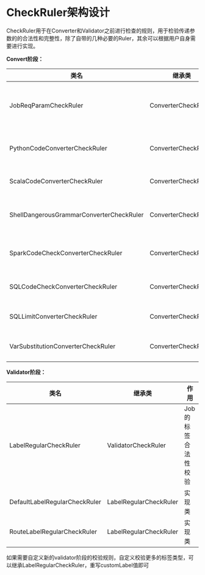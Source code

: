 CheckRuler架构设计
======

CheckRuler用于在Converter和Validator之前进行检查的规则，用于检验传递参数的的合法性和完整性，除了自带的几种必要的Ruler，其余可以根据用户自身需要进行实现。

**Convert阶段：**

| 类名                                     | 继承类               | 作用                    |
|------------------------------------------|----------------------|-------------------------|
| JobReqParamCheckRuler                    | ConverterCheckRulter | 校验提交的job参数完整性 |
| PythonCodeConverterCheckRuler            | ConverterCheckRulter | Python代码规范性检测    |
| ScalaCodeConverterCheckRuler             | ConverterCheckRulter | Scala代码规范检测       |
| ShellDangerousGrammarConverterCheckRuler | ConverterCheckRulter | Shell脚本代码规范性检测 |
| SparkCodeCheckConverterCheckRuler        | ConverterCheckRulter | Spark代码规范性检测     |
| SQLCodeCheckConverterCheckRuler          | ConverterCheckRulter | SQL代码规范性检测       |
| SQLLimitConverterCheckRuler              | ConverterCheckRulter | SQL代码长度检测         |
| VarSubstitutionConverterCheckRuler       | ConverterCheckRulter | 变量替换规则校验        |

**Validator阶段：**

| 类名                          | 继承类                 | 作用                |
|-------------------------------|------------------------|---------------------|
| LabelRegularCheckRuler        | ValidatorCheckRuler    | Job的标签合法性校验 |
| DefaultLabelRegularCheckRuler | LabelRegularCheckRuler | 实现类              |
| RouteLabelRegularCheckRuler   | LabelRegularCheckRuler | 实现类              |

如果需要自定义新的validator阶段的校验规则，自定义校验更多的标签类型，可以继承LabelRegularCheckRuler，重写customLabel值即可
